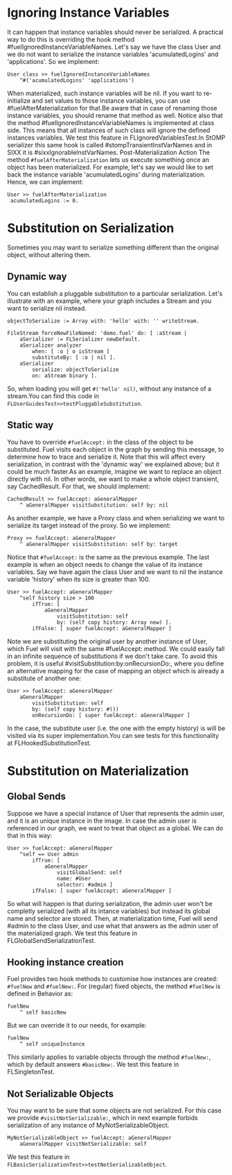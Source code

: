# Ignoring Instance Variables
It can happen that instance variables should never be serialized. A practical way to do this is overriding the hook method #fuelIgnoredInstanceVariableNames. Let's say we have the class User and we do not want to serialize the instance variables 'acumulatedLogins' and 'applications'. So we implement:
```smalltalk
User class >> fuelIgnoredInstanceVariableNames
    ^#('acumulatedLogins' 'applications')
```
When materialized, such instance variables will be nil. If you want to re-initialize and set values to those instance variables, you can use #fuelAfterMaterialization for that.Be aware that in case of renaming those instance variables, you should rename that method as well. Notice also that the method #fuelIgnoredInstanceVariableNames is implemented at class side. This means that all instances of such class will ignore the defined instances variables. We test this feature in FLIgnoredVariablesTest.In StOMP serializer this same hook is called #stompTransientInstVarNames and in SIXX it is #sixxIgnorableInstVarNames.
Post-Materialization Action
The method `#fuelAfterMaterialization` lets us execute something once an object has been materialized. For example, let's say we would like to set back the instance variable 'acumulatedLogins' during materialization. Hence, we can implement:
```smalltalk
User >> fuelAfterMaterialization
 acumulatedLogins := 0. 
```
# Substitution on Serialization
Sometimes you may want to serialize something different than the original object, without altering them.
## Dynamic way
You can establish a pluggable substitution to a particular serialization. Let's illustrate with an example, where your graph includes a Stream and you want to serialize nil instead.
```smalltalk
objectToSerialize := Array with: 'hello' with: '' writeStream.

FileStream forceNewFileNamed: 'demo.fuel' do: [ :aStream |
    aSerializer := FLSerializer newDefault.
    aSerializer analyzer 
        when: [ :o | o isStream ] 
        substituteBy: [ :o | nil ].
    aSerializer         
        serialize: objectToSerialize
        on: aStream binary ].
```
So, when loading you will get `#('hello' nil)`, without any instance of a stream.You can find this code in `FLUserGuidesTest>>testPluggableSubstitution`.
## Static way
You have to override `#fuelAccept:` in the class of the object to be substituted. Fuel visits each object in the graph by sending this message, to determine how to trace and serialize it. Note that this will affect every serialization, in contrast with the 'dynamic way' we explained above; but it could be much faster.As an example, imagine we want to replace an object directly with nil. In other words, we want to make a whole object transient, say CachedResult. For that, we should implement:
```smalltalk
CachedResult >> fuelAccept: aGeneralMapper
    ^ aGeneralMapper visitSubstitution: self by: nil
```
As another example, we have a Proxy class and when serializing we want to serialize its target instead of the proxy. So we implement:
```smalltalk
Proxy >> fuelAccept: aGeneralMapper
    ^ aGeneralMapper visitSubstitution: self by: target
```
Notice that `#fuelAccept:` is the same as the previous example. The last example is when an object needs to change the value of its instance variables. Say we have again the class User and we want to nil the instance variable 'history' when its size is greater than 100.
```smalltalk
User >> fuelAccept: aGeneralMapper
    ^self history size > 100 
        ifTrue: [ 
            aGeneralMapper 
                visitSubstitution: self 
                by: (self copy history: Array new) ].
        ifFalse: [ super fuelAccept: aGeneralMapper ]
```
Note we are substituting the original user by another instance of User, which Fuel will visit with the same #fuelAccept: method. We could easily fall in an infinite sequence of substitutions if we don't take care. To avoid this problem, it is useful #visitSubstitution:by:onRecursionDo:, where you define an alternative mapping for the case of mapping an object which is already a substitute of another one:
```smalltalk
User >> fuelAccept: aGeneralMapper
    aGeneralMapper 
        visitSubstitution: self 
        by: (self copy history: #())
        onRecursionDo: [ super fuelAccept: aGeneralMapper ]
```
In the case, the substitute user (i.e. the one with the empty history) is will be visited via its super implementation.You can see tests for this functionality at FLHookedSubstitutionTest.
# Substitution on Materialization
## Global Sends
Suppose we have a special instance of User that represents the admin user, and it is an unique instance in the image. In case the admin user is referenced in our graph, we want to treat that object as a global. We can do that in this way:
```smalltalk
User >> fuelAccept: aGeneralMapper
    ^self == User admin
        ifTrue: [ 
            aGeneralMapper 
                visitGlobalSend: self 
                name: #User 
                selector: #admin ]
        ifFalse: [ super fuelAccept: aGeneralMapper ]
```
So what will happen is that during serialization, the admin user won't be completly serialized (with all its intance variables) but instead its global name and selector are stored. Then, at materialization time, Fuel will send #admin to the class User, and use what that answers as the admin user of the materialized graph. We test this feature in FLGlobalSendSerializationTest.
## Hooking instance creation
Fuel provides two hook methods to customise how instances are created: `#fuelNew` and `#fuelNew:`. For (regular) fixed objects, the method `#fuelNew` is defined in Behavior as:
```smalltalk
fuelNew
	^ self basicNew
```
But we can override it to our needs, for example:
```smalltalk
fuelNew
	^ self uniqueInstance
```
This similarly applies to variable objects through the method `#fuelNew:`, which by default answers `#basicNew:`. We test this feature in FLSingletonTest.
## Not Serializable Objects
You may want to be sure that some objects are not serialized. For this case we provide `#visitNotSerializable:`, which in next example forbids serialization of any instance of MyNotSerializableObject.
```smalltalk
MyNotSerializableObject >> fuelAccept: aGeneralMapper
    aGeneralMapper visitNotSerializable: self
```
We test this feature in `FLBasicSerializationTest>>testNotSerializableObject`.